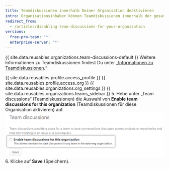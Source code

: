```yaml
---
title: Teamdiskussionen innerhalb Deiner Organisation deaktivieren
intro: Organisationsinhaber können Teamdiskussionen innerhalb der gesamten Organisation deaktivieren oder aktivieren.
redirect_from:
  - /articles/disabling-team-discussions-for-your-organization
versions:
  free-pro-team: '*'
  enterprise-server: '*'
---
```


{{ site.data.reusables.organizations.team-discussions-default }} Weitere Informationen zu Teamdiskussionen findest Du unter „[Informationen zu Teamdiskussionen](/articles/about-team-discussions).“

{{ site.data.reusables.profile.access_profile }}
{{ site.data.reusables.profile.access_org }}
{{ site.data.reusables.organizations.org_settings }}
{{ site.data.reusables.organizations.teams_sidebar }}
5. Hebe unter „Team discussions“ (Teamdiskussionen) die Auswahl von **Enable team discussions for this organization** (Teamdiskussionen für diese Organisation aktivieren) auf. ![Kontrollkästchen zum Aktivieren oder Deaktivieren von Teamdiskussionen für eine Organisation](/assets/images/help/settings/enable-team-discussions-for-org-checkbox.png)
6. Klicke auf **Save** (Speichern).
